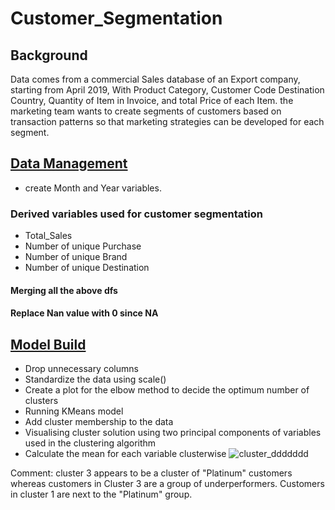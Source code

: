 # Customer_Segmentation
## Background
Data comes from a commercial Sales database of an Export company, starting from April 2019, With Product Category, Customer Code
Destination Country, Quantity of Item in Invoice, and total Price of each Item. the marketing team wants to
create segments of customers based on transaction patterns so that marketing strategies can be developed for 
each segment.
## [Data Management](https://github.com/Ahmd-karrar/Customer_Segmentation/blob/main/Data_management.py)
- create Month and Year variables.
### Derived variables used for customer segmentation 
- Total_Sales 
- Number of unique Purchase 
- Number of unique Brand
- Number of unique Destination
#### Merging all the above dfs
#### Replace Nan value with 0 since NA 
## [Model Build](https://github.com/Ahmd-karrar/Customer_Segmentation/blob/main/%20kmeanModel.ipynb)
- Drop unnecessary columns
- Standardize the data using scale()
- Create a plot for the elbow method to decide the optimum number of clusters
- Running KMeans model
- Add cluster membership to the data
- Visualising cluster solution using two principal components of variables used in the clustering algorithm
- Calculate the mean for each variable clusterwise
![cluster_ddddddd](https://github.com/Ahmd-karrar/Customer_Segmentation/assets/155227956/b38f9eba-803b-4a28-9355-770ccd90a1ab)

Comment: cluster 3 appears to be a cluster of "Platinum" customers whereas customers in Cluster 3 are a group of underperformers. Customers in cluster 1 are next to the "Platinum" group.
